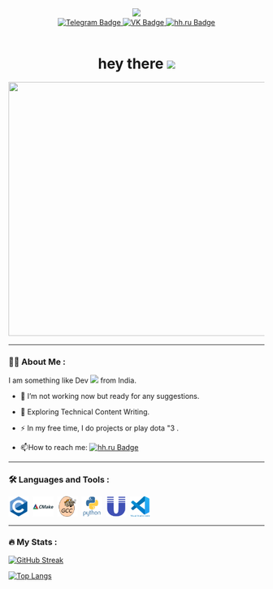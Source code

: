 <div id="header" align="center">
  <img src="https://media2.giphy.com/media/v1.Y2lkPTc5MGI3NjExNW8yOHd5cG8wMG91d3NnOGhoNHU4am5rOTcxNzh5eXJkb2pjMDI0bSZlcD12MV9pbnRlcm5hbF9naWZfYnlfaWQmY3Q9Zw/l0ExdMHUDKteztyfe/giphy.webp" width="150"/>
  <div id="badges">
    <a href="https://t.me/Meowmeowmeowmeowown">
      <img src="https://img.shields.io/badge/Telegram-blue?logo=linkedin&logoColor=white&style=for-the-badge" alt="Telegram Badge"/>
    </a>
    <a href="https://vk.com/mephisto_vok">
      <img src="https://img.shields.io/badge/VK-purple?style=for-the-badge&logo=VK&logoColor=white" alt="VK Badge"/>
    </a>
    <a href="https://rostov.hh.ru/applicant/resumes/view?resume=20594cdaff09bcd3bf0039ed1f38763467774e">
      <img src="https://img.shields.io/badge/hh.ru-red?style=for-the-badge&logo=hh.ru&logoColor=white" alt="hh.ru Badge"/>
    </a>
  </div>
  <img src="https://komarev.com/ghpvc/?username=Mephierr&style=flat-square&color=blue" alt=""/>
  <h1>
    hey there
    <img src="https://media.giphy.com/media/hvRJCLFzcasrR4ia7z/giphy.gif" width="30px"/>
  </h1>
</div>
<div align="center">
  <img src="https://media1.giphy.com/media/v1.Y2lkPTc5MGI3NjExb2VnbHRzZG5ncGd0dGw4MndqaHBlNm55bTE2NzE5Z2pwMGwwMmM5ZSZlcD12MV9pbnRlcm5hbF9naWZfYnlfaWQmY3Q9Zw/FoVzfcqCDSb7zCynOp/giphy.webp" width="600" height="500"/>
</div>

---

### :man_technologist: About Me :
I am something like Dev <img src="https://media.giphy.com/media/WUlplcMpOCEmTGBtBW/giphy.gif" width="30"> from India.
- :telescope: I’m not working now but ready for any suggestions.

- :seedling: Exploring Technical Content Writing.

- :zap: In my free time, I do projects or play dota "3 .

- :mailbox:How to reach me: [![hh.ru Badge](https://img.shields.io/badge/hh.ru-red?style=flat&logo=hh.ru&logoColor=white)](https://rostov.hh.ru/applicant/resumes/view?resume=20594cdaff09bcd3bf0039ed1f38763467774e)

---

### :hammer_and_wrench: Languages and Tools :
<div>
  <img src="https://github.com/devicons/devicon/blob/master/icons/c/c-original.svg" title="C" alt="C" width="40" height="40"/>&nbsp;
  <img src="https://github.com/devicons/devicon/blob/master/icons/cmake/cmake-original-wordmark.svg" title="CMake" alt="Cmake" width="40" height="40"/>&nbsp;
  <img src="https://github.com/devicons/devicon/blob/master/icons/gcc/gcc-original.svg" title="GCC" alt="GCC" width="40" height="40"/>&nbsp;
  <img src="https://github.com/devicons/devicon/blob/master/icons/python/python-original-wordmark.svg" title="Python" alt="Python" width="40" height="40"/>&nbsp;
  <img src="https://github.com/devicons/devicon/blob/master/icons/unix/unix-original.svg" title="Unix" alt="Unix" width="40" height="40"/>&nbsp;
  <img src="https://github.com/devicons/devicon/blob/master/icons/vscode/vscode-original-wordmark.svg" title="VScode" alt="VScode" width="40" height="40"/>&nbsp;
</div>

---

### :fire: My Stats :
[![GitHub Streak](http://github-readme-streak-stats.herokuapp.com?user=Mephierr&theme=dark&background=000000)](https://git.io/streak-stats)

[![Top Langs](https://github-readme-stats.vercel.app/api/top-langs/?username=Mephierr&layout=compact&theme=vision-friendly-dark)](https://github.com/anuraghazra/github-readme-stats)


    
